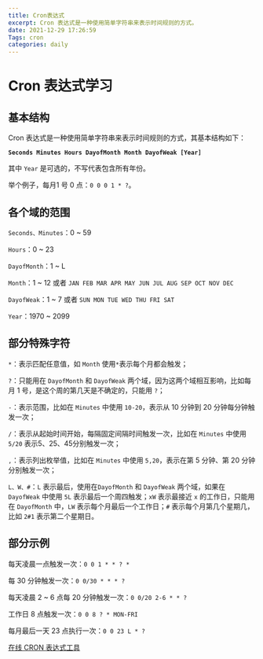 ```yaml
---
title: Cron表达式
excerpt: Cron 表达式是一种使用简单字符串来表示时间规则的方式。
date: 2021-12-29 17:26:59
Tags: cron
categories: daily
---
```


# Cron 表达式学习

## 基本结构

Cron 表达式是一种使用简单字符串来表示时间规则的方式，其基本结构如下：

**`Seconds Minutes Hours DayofMonth Month DayofWeak [Year]`**

其中 `Year` 是可选的，不写代表包含所有年份。

举个例子，每月1 号 0 点：`0 0 0 1 * ?`。

## 各个域的范围

`Seconds、Minutes`：0 ~ 59

`Hours`：0 ~ 23

`DayofMonth`：1 ~ L

`Month`：1 ~ 12 或者 `JAN FEB MAR APR MAY JUN JUL AUG SEP OCT NOV DEC`

`DayofWeak`：1 ~ 7 或者 `SUN MON TUE WED THU FRI SAT`

`Year`：1970 ~ 2099

## 部分特殊字符

`*`：表示匹配任意值，如 `Month` 使用`*`表示每个月都会触发；

`?`：只能用在 `DayofMonth` 和 `DayofWeak` 两个域，因为这两个域相互影响，比如每月 1 号，是这个周的第几天是不确定的，只能用 `?`；

`-`：表示范围，比如在 `Minutes` 中使用 `10-20`，表示从 10 分钟到 20 分钟每分钟触发一次；

`/`：表示从起始时间开始，每隔固定间隔时间触发一次，比如在 `Minutes` 中使用 `5/20` 表示5、25、45分别触发一次；

`,`：表示列出枚举值，比如在 `Minutes` 中使用 `5,20`，表示在第 5 分钟、第 20 分钟分别触发一次；

`L、W、#`：`L` 表示最后，使用在`DayofMonth` 和 `DayofWeak` 两个域，如果在 `DayofWeak` 中使用 `5L` 表示最后一个周四触发；`xW` 表示最接近 `x` 的工作日，只能用在 `DayofMonth` 中，`LW` 表示每个月最后一个工作日；`#` 表示每个月第几个星期几，比如 `2#1` 表示第二个星期日。

## 部分示例

每天凌晨一点触发一次：`0 0 1 * * ? *`

每 30 分钟触发一次：`0 0/30 * * * ?`

每天凌晨 2 ~ 6 点每 20 分钟触发一次：`0 0/20 2-6 * * ?`

工作日 8 点触发一次：`0 0 8 ? * MON-FRI`

每月最后一天 23 点执行一次：`0 0 23 L * ?`

[在线 CRON 表达式工具](https://qqe2.com/cron)



